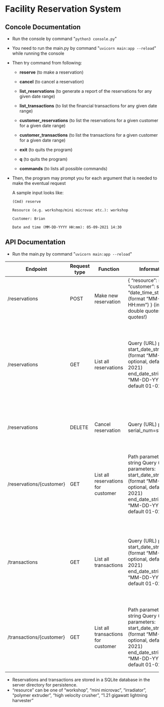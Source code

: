 # Facility Reservation System

## Concole Documentation
* Run the console by command "`python3 console.py`"

* You need to run the main.py by command "`uvicorn main:app --reload`" while running the console

* Then try command from following:

  * **reserve** (to make a reservation)

  * **cancel** (to cancel a reservation)

  * **list_reservations** (to generate a report of the reservations for any given date range)

  * **list_transactions** (to list the financial transactions for any given date range)

  * **customer_reservations** (to list the reservations for a given customer for a given date range)

  * **customer_transactions** (to list the transactions for a given customer for a given date range)

  * **exit** (to quits the program)

  * **q** (to quits the program)

  * **commands** (to lists all possible commands)

* Then, the program may prompt you for each argument that is needed to make the eventual request

  A sample input looks like: 

  `(Cmd) reserve`

  `Resource (e.g. workshop/mini microvac etc.): workshop`

  `Customer: Brian`

  `Date and time (MM-DD-YYYY HH:mm): 05-09-2021 14:30`

  

## API Documentation

* Run the main.py by command "`uvicorn main:app --reload`" 

| **Endpoint**             | **Request type** | **Function**                       | **Information needed**                                       | **Information returned**                                     |
| ------------------------ | ---------------- | ---------------------------------- | ------------------------------------------------------------ | ------------------------------------------------------------ |
| /reservations            | POST             | Make new reservation               | {     “resource”: string    “customer”: string    “date_time_string”:  string (format “MM-DD-YYYY HH:mm”)  }  (important to use double quotes, not single quotes!) | String with reservation confirmation in format  { “message” : string } |
| /reservations            | GET              | List all reservations              | Query (URL) parameters:  start_date_string=string (format “MM-DD-YYYY”, optional, default  01-01-2021)  end_date_string=string(format “MM-DD-YYYY”, optional, default  01-01-2022) | List of reservations in format  {  “serial_num”: {     “date”: string (format  “MM-DD-YYYY HH:mm”)    “resource”: string    “customer”: string    }  …  } |
| /reservations            | DELETE           | Cancel reservation                 | Query (URL) parameter:  serial_num=string                    | String with cancellation confirmation in format  { “message” : string } |
| /reservations/{customer} | GET              | List all reservations for customer | Path parameter:  customer: string  Query (URL) parameters:  start_date_string=string (format “MM-DD-YYYY”, optional, default  01-01-2021)  end_date_string=string(format “MM-DD-YYYY”, optional, default  01-01-2022) | List of reservations in format  {  “serial_num”: {     “date”: string (format  “MM-DD-YYYY HH:mm”)    “resource”: string    }  …  } |
| /transactions            | GET              | List all transactions              | Query (URL) parameters:  start_date_string=string (format “MM-DD-YYYY”, optional, default  01-01-2021)  end_date_string=string(format “MM-DD-YYYY”, optional, default  01-01-2022) | List of transactions in format  {  “id”: {     “date”: string (format  “MM-DD-YYYY HH:mm”)    “customer”: string    “amount”: string    }  …  } |
| /transactions/{customer} | GET              | List all transactions for customer | Path parameter:  customer: string  Query (URL) parameters:  start_date_string=string (format “MM-DD-YYYY”, optional, default  01-01-2021)  end_date_string=string(format “MM-DD-YYYY”, optional, default  01-01-2022) | List of transactions in format  {  “id”: {     “date”: string (format  “MM-DD-YYYY HH:mm”)    “amount”: string    }  …  } |

* Reservations and transactions are stored in a SQLite database in the server directory for persistence.
* “resource” can be one of “workshop”, “mini microvac”, “irradiator”, “polymer extruder”, “high velocity crusher”, “1.21 gigawatt lightning harvester”

